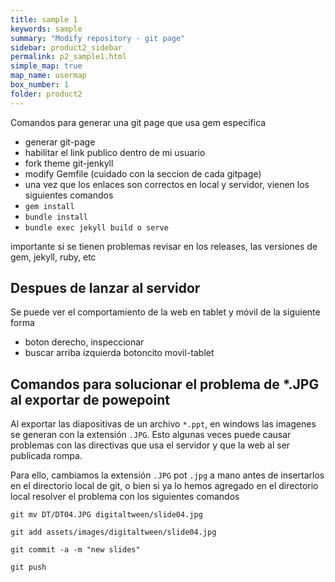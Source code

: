 ```yaml
---
title: sample 1
keywords: sample
summary: "Modify repository - git page"
sidebar: product2_sidebar
permalink: p2_sample1.html
simple_map: true
map_name: usermap
box_number: 1
folder: product2
---
```


Comandos para generar una git page que usa gem especifica

* generar git-page
* habilitar el link publico dentro de mi usuario
* fork theme git-jenkyll
* modify Gemfile (cuidado con la seccion de cada gitpage)
* una vez que los enlaces son correctos en local y servidor, vienen los siguientes comandos
* `gem install`
* `bundle install`
* `bundle exec jekyll build o serve`

importante si se tienen problemas revisar en los releases, las versiones de gem, jekyll, ruby, etc

## Despues de lanzar al servidor 

Se puede ver el comportamiento de la web en tablet y móvil de la siguiente forma

* boton derecho, inspeccionar
* buscar arriba izquierda botoncito movil-tablet


## Comandos para solucionar el problema de *.JPG al exportar de powepoint

Al exportar las diapositivas de un archivo `*.ppt`, en windows las imagenes se generan con la extensión `.JPG`. Esto algunas veces puede causar problemas con las directivas que usa el servidor y que la web al ser publicada rompa. 

Para ello, cambiamos la extensión `.JPG` pot `.jpg` a mano antes de insertarlos en el directorio local de git, o bien si ya lo hemos agregado en el directorio local resolver el problema con los siguientes comandos 

```dos
git mv DT/DT04.JPG digitaltween/slide04.jpg

git add assets/images/digitaltween/slide04.jpg

git commit -a -m "new slides"

git push
```